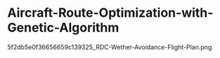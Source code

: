 # Aircraft-Route-Optimization-with-Genetic-Algorithm

5f2db5e0f36656659c139325_RDC-Wether-Avoidance-Flight-Plan.png

